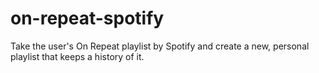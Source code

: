 # on-repeat-spotify
Take the user's On Repeat playlist by Spotify and create a new, personal playlist that keeps a history of it.
